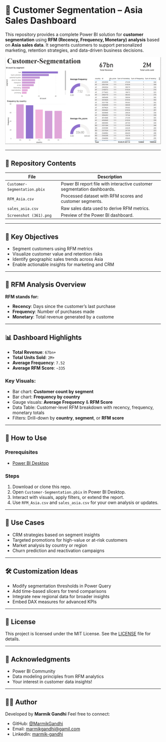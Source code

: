 # 🧠 Customer Segmentation – Asia Sales Dashboard

This repository provides a complete Power BI solution for **customer segmentation** using **RFM (Recency, Frequency, Monetary) analysis** based on **Asia sales data**. It segments customers to support personalized marketing, retention strategies, and data-driven business decisions.

![Dashboard Preview](Dashboard.png)

---

## 📂 Repository Contents

| File                         | Description                                                             |
| ---------------------------- | ----------------------------------------------------------------------- |
| `Customer-Segmentation.pbix` | Power BI report file with interactive customer segmentation dashboards. |
| `RFM_Asia.csv`               | Processed dataset with RFM scores and customer segments.                |
| `sales_asia.csv`             | Raw sales data used to derive RFM metrics.                              |
| `Screenshot (361).png`       | Preview of the Power BI dashboard.                                      |

---

## 🎯 Key Objectives

* Segment customers using RFM metrics
* Visualize customer value and retention risks
* Identify geographic sales trends across Asia
* Enable actionable insights for marketing and CRM

---

## 🔢 RFM Analysis Overview

**RFM stands for:**

* **Recency**: Days since the customer’s last purchase
* **Frequency**: Number of purchases made
* **Monetary**: Total revenue generated by a custome

---

## 📊 Dashboard Highlights

* **Total Revenue**: `67bn+`
* **Total Units Sold**: `2M+`
* **Average Frequency**: `7.52`
* **Average RFM Score**: `~335`

### Key Visuals:

* Bar chart: **Customer count by segment**
* Bar chart: **Frequency by country**
* Gauge visuals: **Average Frequency** & **RFM Score**
* Data Table: Customer-level RFM breakdown with recency, frequency, monetary totals
* Filters: Drill-down by **country**, **segment**, or **RFM score**

---

## 🚀 How to Use

### Prerequisites

* [Power BI Desktop](https://powerbi.microsoft.com/desktop/)

### Steps

1. Download or clone this repo.
2. Open `Customer-Segmentation.pbix` in Power BI Desktop.
3. Interact with visuals, apply filters, or extend the report.
4. Use `RFM_Asia.csv` and `sales_asia.csv` for your own analysis or updates.

---

## 🧩 Use Cases

* CRM strategies based on segment insights
* Targeted promotions for high-value or at-risk customers
* Market analysis by country or region
* Churn prediction and reactivation campaigns

---

## 🛠️ Customization Ideas

* Modify segmentation thresholds in Power Query
* Add time-based slicers for trend comparisons
* Integrate new regional data for broader insights
* Embed DAX measures for advanced KPIs

---

## 📜 License

This project is licensed under the MIT License. See the [LICENSE](LICENSE) file for details.

---

## 🙏 Acknowledgments

* Power BI Community
* Data modeling principles from RFM analytics
* Your interest in customer data insights!

---

## 🙋‍♀️ Author

Developed by **Marmik Gandhi** Feel free to connect:  
- GitHub: [@MarmikGandhi](https://github.com/MarmikGandhi)
- Email: [marmikgandhi@gamil.com](mailto:marmikgandhi@gamil.com)
- LinkedIn: [marmik-gandhi](https://www.linkedin.com/in/marmik-gandhi-006a55323/)
